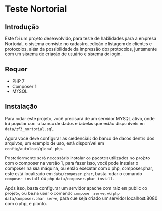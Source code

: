 # Teste Nortorial

## Introdução

Este foi um projeto desenvolvido, para teste de habilidades para a empresa Nortorial, o sistema consiste no cadastro, edição e listagem de clientes e protocolos, além da possibilidade da impressão dos protocolos, juntamente com um sistema de criação de usuário e sistema de login.

## Requer

- PHP 7
- Composer 1
- MYSQL

## Instalação
  
Para rodar este projeto, você precisará de um servidor MYSQL ativo, onde irá popular com o banco de dados e tabelas que estão disponiveis  em ```data/zf3_nortorial.sql```.

Agora você deve configurar as credenciais do banco de dados dentro dos arquivos, um exemplo de uso, está disponível em ```config/autoload/global.php```.

Posteriormente será necessário instalar os pacotes utilizados no projeto com o composer na versão 1, para fazer isso, você pode instalar o composer na sua máquina, ou então executar com o php, composer.phar, este está localizado em ```data/composer.phar```, basta rodar o comando ```composer install``` ou ```php data/composer.phar install```.

Após isso, basta configurar um servidor apache com raiz em public do projeto, ou basta usar o comando ```composer serve```, ou ```php data/composer.phar serve```, para que seja criado um servidor localhost:8080 com o php, e pronto.
